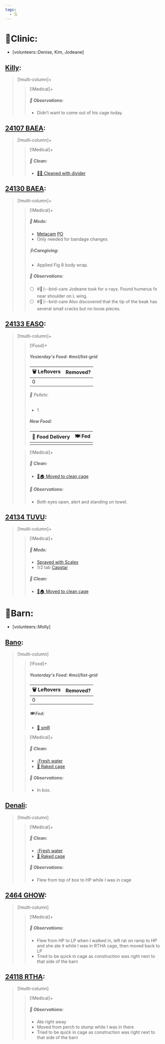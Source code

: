 ```yaml
---
tags:
  - 🗒️
---
```


# 🏥Clinic:
- [volunteers::Denise, Kim, Jodeane]

## [Killy](../RARE%20Birds/Ed%20Birds/Killy.md):
> [!multi-column]+
>
>> [!Medical]+
>> ##### 🔭 Observations:
>> - Didn’t want to come out of his cage today.

## [24107 BAEA](../RARE%20Birds/24107%20BAEA.md):
> [!multi-column]+
>
>> [!Medical]+
>>##### 🫧 Clean:
>> - [🧼➗ Cleaned with divider](../Admin/Codes/Cleaned%20with%20divider.md)
>>

## [24130 BAEA](../RARE%20Birds/24130%20BAEA.md):
> [!multi-column]+
>
>> [!Medical]+
>>##### 💊 Meds:
>> - [Metacam](../Admin/Codes/Medication/Metacam.md) [PO](../Admin/Codes/Per%20os.md)
>> 	- Only needed for bandage changes
>>
>>##### 🩺Caregiving:
>> - Applied Fig 8 body wrap.
>>
>> ##### 🔭 Observations:
>> - [ ] #🦅🩺-bird-care Jodeane took for x-rays. Found humerus fx near shoulder on L wing.
>> - [ ] #🦅🩺-bird-care Also discovered that the tip of the beak has several small cracks but no loose pieces.

## [24133 EASO](../RARE%20Birds/24133%20EASO.md):
> [!multi-column]+
>
>> [!Food]+
>>##### Yesterday's Food: #mcl/list-grid
>> |🗑️ Leftovers| Removed?
>> |---|---|
>>|0|
>>
>>###### 💩 Pellets:
>>- 1
>>
>>##### New Food:
>> |🚚 Food Delivery| 🍽️ Fed|
>> |---|---|
>>||
>
>> [!Medical]+
>>##### 🫧 Clean:
>> - [🧼🏠 Moved to clean cage](../Admin/Codes/Moved%20to%20clean%20cage.md)
>>
>> ##### 🔭 Observations:
>> - Both eyes open, alert and standing on towel.

## [24134 TUVU](../RARE%20Birds/24134%20TUVU.md):
> [!multi-column]+
>
>> [!Medical]+
>>##### 💊 Meds:
>> - [Sprayed with Scalex](../Admin/Codes/Medication/Sprayed%20with%20Scalex.md)
>> - 1/2 tab [Capstar](../Admin/Codes/Medication/Capstar.md)
>>
>>##### 🫧 Clean:
>> - [🧼🏠 Moved to clean cage](../Admin/Codes/Moved%20to%20clean%20cage.md)
>>

# 🏡Barn:
- [volunteers::Molly]

## [Bano](../RARE%20Birds/Ed%20Birds/Bano.md):
> [!multi-column]
>
>> [!Food]+
>> ##### Yesterday's Food: #mcl/list-grid
>> |🗑️ Leftovers| Removed?
>> |---|---|
>>|0|
>>
>> ##### 🍽️ Fed:
>> - [🐀 smR](../Admin/Codes/Food/Small%20Rat.md)
>
>> [!Medical]+
>>##### 🫧 Clean:
>>- [💧Fresh water](../Admin/Codes/Fresh%20water.md)
>>- [🧹 Raked cage](../Admin/Codes/Raked%20cage.md)
>>
>> ##### 🔭 Observations:
>> - In box.

## [Denali](../RARE%20Birds/Ed%20Birds/Denali.md):
> [!multi-column]
>
>> [!Medical]+
>>##### 🫧 Clean:
>>- [💧Fresh water](../Admin/Codes/Fresh%20water.md)
>>- [🧹 Raked cage](../Admin/Codes/Raked%20cage.md)
>>
>> ##### 🔭 Observations:
>> - Flew from top of box to HP while I was in cage

## [2464 GHOW](../RARE%20Birds/2464%20GHOW.md):
> [!multi-column]
>
>> [!Medical]+
>> ##### 🔭 Observations:
>> - Flew from HP to LP when I walked in, left rat on ramp to HP and she ate it while I was in RTHA cage, then moved back to LP
>> - Tried to be quick in cage as construction was right next to that side of the barn

## [24118 RTHA](../RARE%20Birds/24118%20RTHA.md):
> [!multi-column]
>
>> [!Medical]+
>> ##### 🔭 Observations:
>> - Ate right away
>> - Moved from perch to stump while I was in there
>> - Tried to be quick in cage as construction was right next to that side of the barn

